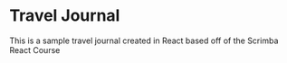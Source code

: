 # Travel Journal
This is a sample travel journal created in React based off of the Scrimba React Course